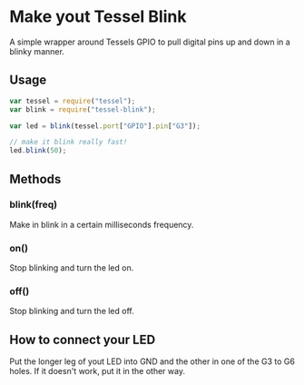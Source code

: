 # Make yout Tessel Blink

A simple wrapper around Tessels GPIO to pull digital pins up and down in a blinky manner.

## Usage

``` javascript
var tessel = require("tessel");
var blink = require("tessel-blink");

var led = blink(tessel.port["GPIO"].pin["G3"]);

// make it blink really fast!
led.blink(50);
```

## Methods

### blink(freq)

Make in blink in a certain milliseconds frequency.

### on()

Stop blinking and turn the led on.

### off()

Stop blinking and turn the led off.

## How to connect your LED

Put the longer leg of yout LED into GND and the other in one of the G3 to G6 holes. If it doesn't work, put it in the other way.
